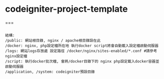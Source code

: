 # codeigniter-project-template
===

###
    結構:
    /public: 網站根目錄, nginx / apache根目錄設在此
    /docker: nginx, php設定檔所在地 執行docker script將會自動載入設定檔啟動伺服器
    /logs: 網站logs存放處 設定路徑 /docker/nginx/sites-enabled/*.conf #請參考nginx設定檔
    /script: 執行docker批次檔, 會將/docker目錄下的 nginx php設定載入docker容器並啟動伺服器
    /application, /system: codeigniter預設目錄
